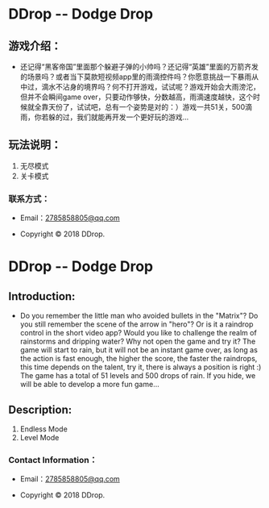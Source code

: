 # DDrop -- Dodge Drop

## **游戏介绍：**

- 还记得“黑客帝国”里面那个躲避子弹的小帅吗？还记得“英雄”里面的万箭齐发的场景吗？或者当下莫款短视频app里的雨滴控件吗？你愿意挑战一下暴雨从中过，滴水不沾身的境界吗？何不打开游戏，试试呢？游戏开始会大雨滂沱，但并不会瞬间game over，只要动作够快，分数越高，雨滴速度越快，这个时候就全靠天份了，试试吧，总有一个姿势是对的：）游戏一共51关，500滴雨，你若躲的过，我们就能再开发一个更好玩的游戏...

## **玩法说明：**
1. 无尽模式
2. 关卡模式

### **联系方式：**
- Email：2785858805@qq.com

- Copyright © 2018 DDrop.

# DDrop -- Dodge Drop

## **Introduction:**

- Do you remember the little man who avoided bullets in the "Matrix"? Do you still remember the scene of the arrow in "hero"? Or is it a raindrop control in the short video app? Would you like to challenge the realm of rainstorms and dripping water? Why not open the game and try it? The game will start to rain, but it will not be an instant game over, as long as the action is fast enough, the higher the score, the faster the raindrops, this time depends on the talent, try it, there is always a position is right :) The game has a total of 51 levels and 500 drops of rain. If you hide, we will be able to develop a more fun game...

## **Description:**
1. Endless Mode
2. Level Mode

### **Contact Information：**
- Email：2785858805@qq.com

- Copyright © 2018 DDrop.
